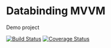 # Databinding MVVM
Demo project

[![Build Status](https://travis-ci.org/fabioCollini/DemoMVVM.svg?branch=master)](https://travis-ci.org/fabioCollini/DemoMVVM)
[![Coverage Status](https://coveralls.io/repos/fabioCollini/DemoMVVM/badge.svg?branch=master)](https://coveralls.io/r/fabioCollini/DemoMVVM?branch=master)
